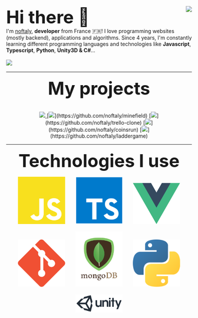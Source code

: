 
<img align="right" src="https://github-readme-stats.vercel.app/api?username=noftaly&show_icons=true&hide_border=true" />
<font size="10">
<b>
Hi there 👋
</b>
</font>
<br>
I'm <a href="https://nessmc.fr">noftaly</a>, <b>developer</b> from France 🇫🇷! I love programming websites (mostly backend), applications and algorithms. Since 4 years, I'm constantly learning different programming languages and technologies like <b>Javascript</b>, <b>Typescript</b>, <b>Python</b>, <b>Unity3D & C#</b>...
<br><br>
<img src="https://img.shields.io/badge/DISCORD-noftaly%230359-7289DA?style=for-the-badge" />

___

<p align="center">
	<font size="10">
		<b>
			My projects
		</b>
	</font>
	<br>
	<br>
	<br>
	<a href="https://github.com/Skript-MC/Swan">
		<img src="https://github-readme-stats.vercel.app/api/pin/?username=Skript-MC&repo=Swan" />
	</a>
	[<img src="https://github-readme-stats.vercel.app/api/pin/?username=noftaly&repo=MineField" />](https://github.com/noftaly/minefield)
	[<img src="https://github-readme-stats.vercel.app/api/pin/?username=noftaly&repo=trello-clone" />](https://github.com/noftaly/trello-clone)
	[<img src="https://github-readme-stats.vercel.app/api/pin/?username=noftaly&repo=CoinsRun" />](https://github.com/noftaly/coinsrun)
	[<img src="https://github-readme-stats.vercel.app/api/pin/?username=noftaly&repo=LadderGame" />](https://github.com/noftaly/laddergame)
</p>

___

<p align="center">
	<font size="10">
		<b>
		Technologies I use
		</b>
	</font>
</p>

<p align="center">
	<img src="https://raw.githubusercontent.com/noftaly/noftaly/master/images/javascript.png" width="128"/>
	&nbsp;&nbsp;&nbsp;&nbsp;&nbsp;
	<img src="https://raw.githubusercontent.com/noftaly/noftaly/master/images/typescript.png" width="128"/>
	&nbsp;&nbsp;&nbsp;&nbsp;&nbsp;
	<img src="https://raw.githubusercontent.com/noftaly/noftaly/master/images/vuejs.png" width="128" />
	<br>
	<br>
	<img src="https://raw.githubusercontent.com/noftaly/noftaly/master/images/git.png" width="128" />
	&nbsp;&nbsp;&nbsp;&nbsp;&nbsp;
	<img src="https://raw.githubusercontent.com/noftaly/noftaly/master/images/mongodb.png" width="128" />
	&nbsp;&nbsp;&nbsp;&nbsp;&nbsp;
	<img src="https://raw.githubusercontent.com/noftaly/noftaly/master/images/python.png" width="128" />
	<br><br>
	<img src="https://raw.githubusercontent.com/noftaly/noftaly/master/images/unity.png" width="128" />
</p>
